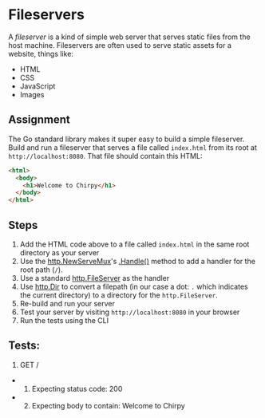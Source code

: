 # Fileservers

A _fileserver_ is a kind of simple web server that serves static files from the host machine. Fileservers are often used to serve static assets for a website, things like:

- HTML
- CSS
- JavaScript
- Images

## Assignment

The Go standard library makes it super easy to build a simple fileserver. Build and run a fileserver that serves a file called `index.html` from its root at `http://localhost:8080`. That file should contain this HTML:

```html
<html>
  <body>
    <h1>Welcome to Chirpy</h1>
  </body>
</html>
```

## Steps

1.  Add the HTML code above to a file called `index.html` in the same root directory as your server
2.  Use the [http.NewServeMux](https://pkg.go.dev/net/http#NewServeMux)'s [.Handle()](https://pkg.go.dev/net/http#ServeMux.Handle) method to add a handler for the root path (`/`).
3.  Use a standard [http.FileServer](https://pkg.go.dev/net/http#FileServer) as the handler
4.  Use [http.Dir](https://pkg.go.dev/net/http#Dir) to convert a filepath (in our case a dot: `.` which indicates the current directory) to a directory for the `http.FileServer`.
5.  Re-build and run your server
6.  Test your server by visiting `http://localhost:8080` in your browser
7.  Run the tests using the CLI

## Tests:

1. GET /

- 1. Expecting status code: 200
- 2. Expecting body to contain: Welcome to Chirpy
